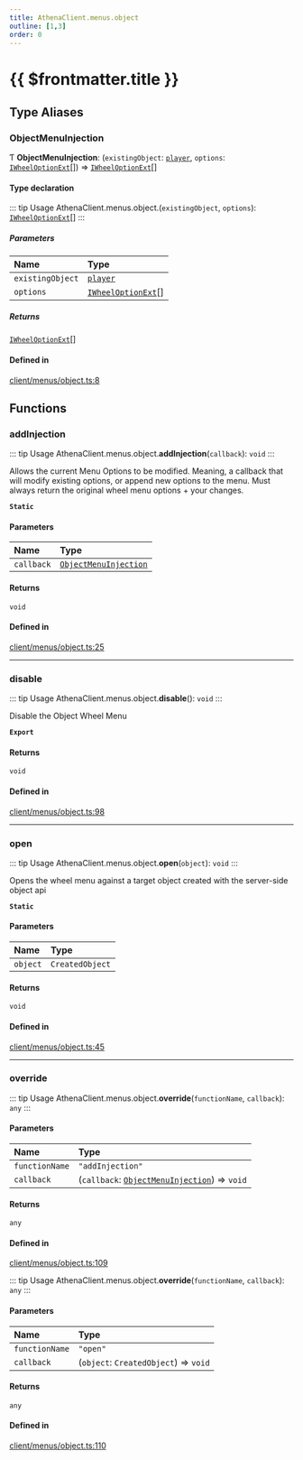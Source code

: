 ```yaml
---
title: AthenaClient.menus.object
outline: [1,3]
order: 0
---
```


# {{ $frontmatter.title }}


## Type Aliases

### ObjectMenuInjection

Ƭ **ObjectMenuInjection**: (`existingObject`: [`player`](server_config.md#player), `options`: [`IWheelOptionExt`](../interfaces/shared_interfaces_wheelMenu_IWheelOptionExt.md)[]) => [`IWheelOptionExt`](../interfaces/shared_interfaces_wheelMenu_IWheelOptionExt.md)[]

#### Type declaration

::: tip Usage
AthenaClient.menus.object.(`existingObject`, `options`): [`IWheelOptionExt`](../interfaces/shared_interfaces_wheelMenu_IWheelOptionExt.md)[]
:::

##### Parameters

| Name | Type |
| :------ | :------ |
| `existingObject` | [`player`](server_config.md#player) |
| `options` | [`IWheelOptionExt`](../interfaces/shared_interfaces_wheelMenu_IWheelOptionExt.md)[] |

##### Returns

[`IWheelOptionExt`](../interfaces/shared_interfaces_wheelMenu_IWheelOptionExt.md)[]

#### Defined in

[client/menus/object.ts:8](https://github.com/Stuyk/altv-athena/blob/70801b3/src/core/client/menus/object.ts#L8)

## Functions

### addInjection

::: tip Usage
AthenaClient.menus.object.**addInjection**(`callback`): `void`
:::

Allows the current Menu Options to be modified.
Meaning, a callback that will modify existing options, or append new options to the menu.
Must always return the original wheel menu options + your changes.

**`Static`**

#### Parameters

| Name | Type |
| :------ | :------ |
| `callback` | [`ObjectMenuInjection`](client_menus_object.md#ObjectMenuInjection) |

#### Returns

`void`

#### Defined in

[client/menus/object.ts:25](https://github.com/Stuyk/altv-athena/blob/70801b3/src/core/client/menus/object.ts#L25)

___

### disable

::: tip Usage
AthenaClient.menus.object.**disable**(): `void`
:::

Disable the Object Wheel Menu

**`Export`**

#### Returns

`void`

#### Defined in

[client/menus/object.ts:98](https://github.com/Stuyk/altv-athena/blob/70801b3/src/core/client/menus/object.ts#L98)

___

### open

::: tip Usage
AthenaClient.menus.object.**open**(`object`): `void`
:::

Opens the wheel menu against a target object created with the server-side object api

**`Static`**

#### Parameters

| Name | Type |
| :------ | :------ |
| `object` | `CreatedObject` |

#### Returns

`void`

#### Defined in

[client/menus/object.ts:45](https://github.com/Stuyk/altv-athena/blob/70801b3/src/core/client/menus/object.ts#L45)

___

### override

::: tip Usage
AthenaClient.menus.object.**override**(`functionName`, `callback`): `any`
:::

#### Parameters

| Name | Type |
| :------ | :------ |
| `functionName` | ``"addInjection"`` |
| `callback` | (`callback`: [`ObjectMenuInjection`](client_menus_object.md#ObjectMenuInjection)) => `void` |

#### Returns

`any`

#### Defined in

[client/menus/object.ts:109](https://github.com/Stuyk/altv-athena/blob/70801b3/src/core/client/menus/object.ts#L109)

::: tip Usage
AthenaClient.menus.object.**override**(`functionName`, `callback`): `any`
:::

#### Parameters

| Name | Type |
| :------ | :------ |
| `functionName` | ``"open"`` |
| `callback` | (`object`: `CreatedObject`) => `void` |

#### Returns

`any`

#### Defined in

[client/menus/object.ts:110](https://github.com/Stuyk/altv-athena/blob/70801b3/src/core/client/menus/object.ts#L110)
